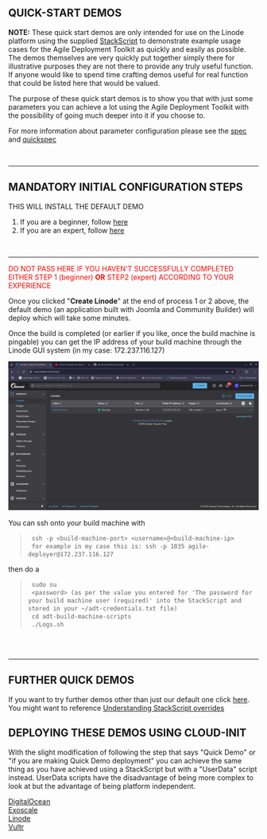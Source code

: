 ## QUICK-START DEMOS  

**NOTE:** These quick start demos are only intended for use on the Linode platform using the supplied [StackScript](https://cloud.linode.com/stackscripts/635271) to demonstrate example usage cases for the Agile Deployment Toolkit as quickly and easily as possible.  The demos themselves are very quickly put together simply there for illustrative purposes they are not there to provide any truly useful function. If anyone would like to spend time crafting demos useful for real function that could be listed here that would be valued. 

The purpose of these quick start demos is to show you that with just some parameters you can achieve a lot using the Agile Deployment Toolkit with the possibility of going much deeper into it if you choose to.

For more information about parameter configuration please see the [spec](https://github.com/wintersys-projects/adt-build-machine-scripts/blob/main/templatedconfigurations/specification.md) and [quickspec](https://github.com/wintersys-projects/adt-build-machine-scripts/blob/main/templatedconfigurations/quick_specification.dat)

<br/>

------------------------------

## MANDATORY INITIAL CONFIGURATION STEPS 
THIS WILL INSTALL THE DEFAULT DEMO

1. If you are a beginner, follow [here](./QuickStartDemosPrepBeginnerLevel.md)  
2. If you are an expert, follow [here](./QuickStartDemosPrepExpertLevel.md)

<br/>

-------------------------------

<span style="color:red">DO NOT PASS HERE IF YOU HAVEN'T SUCCESSFULLY COMPLETED EITHER STEP 1 (beginner) **OR** STEP2 (expert) ACCORDING TO YOUR EXPERIENCE</span>

Once you clicked "**Create Linode**" at the end of process 1 or 2 above, the default demo (an application built with Joomla and Community Builder) will deploy which will take some minutes. 

Once the build is completed (or earlier if you like, once the build machine is pingable) you can get the IP address of your build machine through the Linode GUI system (in my case: 172.237.116.127)

![](images/lin1.png "Linode Tutorial Image 1")

You can ssh onto your build machine with

>      ssh -p <build-machine-port> <username>@<build-machine-ip>
>      for example in my case this is: ssh -p 1035 agile-deployer@172.237.116.127

then do a

>      sudo su
>      <password> (as per the value you entered for 'The password for your build machine user (required)' into the StackScript and stored in your ~/adt-credentials.txt file)
>      cd adt-build-machine-scripts
>      ./Logs.sh

<br/><br/> 

-----------------

## FURTHER QUICK DEMOS

If you want to try further demos other than just our default one click [here](./CustomisedDemos.md). You might want to reference [Understanding StackScript overrides](./ExampleStackScriptOverride.md)

## DEPLOYING THESE DEMOS USING CLOUD-INIT 

With the slight modification of following the step that says "Quick Demo" or "if you are making Quick Demo deployment" you can achieve the same thing as you have achieved using a StackScript but with a "UserData" script instead. UserData scripts have the disadvantage of being more complex to look at but the advantage of being platform independent. 

[DigitalOcean](https://www.wintersys-projects.uk/Agile%20Deployment%20Toolkit/Tutorials/digitalocean/buildmachine/)  
[Exoscale](https://www.wintersys-projects.uk/Agile%20Deployment%20Toolkit/Tutorials/exoscale/buildmachine/)  
[Linode](https://www.wintersys-projects.uk/Agile%20Deployment%20Toolkit/Tutorials/linode/build-machine/)  
[Vultr](https://www.wintersys-projects.uk/Agile%20Deployment%20Toolkit/Tutorials/vultr/buildmachine/)  







